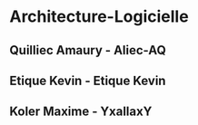 # Architecture-Logicielle

## Quilliec Amaury - Aliec-AQ
## Etique Kevin - Etique Kevin
## Koler Maxime - YxallaxY
